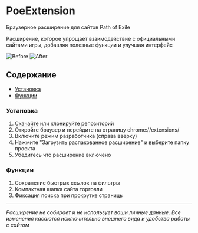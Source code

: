 # PoeExtension
Браузерное расширение для сайтов Path of Exile

Расширение, которое упрощает взаимодействие с официальными сайтами игры, добавляя полезные функции и улучшая интерфейс

![Before](https://custompoe.ru/img/screens/tradeBefore.png)
![After](https://custompoe.ru/img/screens/tradeAfter.png)

## Содержание
- [Установка](#установка)
- [Функции](#функции)

### Установка
1. [Скачайте](https://github.com/BeardedMark/PoeExtension/archive/refs/heads/main.zip) или клонируйте репозиторий 
2. Откройте браузер и перейдите на страницу chrome://extensions/
3. Включите режим разработчика (справа вверху)
4. Нажмите "Загрузить распакованное расширение" и выберите папку проекта
4. Убедитесь что расширение включено

### Функции
1. Сохранение быстрых ссылок на фильтры
2. Компактная шапка сайта торговли
2. Фиксация поиска при прокрутке страницы

---
*Расширение не собирает и не использует ваши личные данные. Все изменения касаются исключительно внешнего вида и удобства работы с сайтом*
